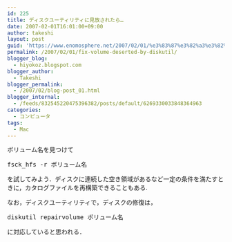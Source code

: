 ```yaml
---
id: 225
title: ディスクユーティリティに見放されたら…
date: 2007-02-01T16:01:00+09:00
author: takeshi
layout: post
guid: 'https://www.enomosphere.net/2007/02/01/%e3%83%87%e3%82%a3%e3%82%b9%e3%82%af%e3%83%a6%e3%83%bc%e3%83%86%e3%82%a3%e3%83%aa%e3%83%86%e3%82%a3%e3%81%ab%e8%a6%8b%e6%94%be%e3%81%95%e3%82%8c%e3%81%9f%e3%82%89/'
permalink: /2007/02/01/fix-volume-deserted-by-diskutil/
blogger_blog:
  - hiyokoz.blogspot.com
blogger_author:
  - Takeshi
blogger_permalink:
  - /2007/02/blog-post_01.html
blogger_internal:
  - /feeds/832545220475396382/posts/default/6269330033848364963
categories:
  - コンピュータ
tags:
  - Mac
---
```

<div>

ボリューム名を見つけて
<pre>fsck_hfs -r ボリューム名</pre>
を試してみよう．ディスクに連続した空き領域があるなど一定の条件を満たすときに，カタログファイルを再構築できることもある.

なお，ディスクユーティリティで，ディスクの修復は，
<pre>diskutil repairvolume ボリューム名</pre>
に対応していると思われる．

</div>